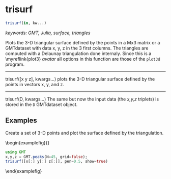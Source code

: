 # trisurf

```julia
trisurf(in, kw...)
```

*keywords: GMT, Julia, surface, triangles*

Plots the 3-D triangular surface defined by the points in a Mx3 matrix or a GMTdataset with data 
x, y, z in the 3 first columns. The triangles are computed with a Delaunay triangulation done internaly.
Since this is a \myreflink{plot3}  *avatar* all options in this function are those of the `plot3d` program.

---
trisurf([x y z], kwargs...) plots the 3-D triangular surface defined by the points in vectors x, y, and z.

---
trisurf(D, kwargs...) The same but now the input data (the *x,y,z* triplets) is stored in the `D` GMTdataset object.

Examples
--------

Create a set of 3-D points and plot the surface defined by the triangulation.

\begin{examplefig}{}
```julia
using GMT
x,y,z = GMT.peaks(N=45, grid=false);
trisurf([x[:] y[:] z[:]], pen=0.5, show=true)
```
\end{examplefig}